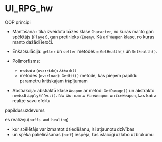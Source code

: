 # UI_RPG_hw


OOP principi

- Mantošana : tika izveidota bāzes klase `Character`, no kuras manto gan spēlētājs (`Player`), gan pretinieks (`Enemy`). Kā arī `Weapon` klase, no kuras manto dažādi ieroči.
  
- Enkapsulācija:  `getter` un `setter` metodes = `GetHealth()` un `SetHealth()`.

- Polimorfisms: 
  - metode (`override`): `Attack()` 
  - metodes  (`overload`): `GetHit()` metode, kas pieņem papildu parametru kritiskajam trāpījumam


- Abstrakcija: abstraktā klase `Weapon` ar metodi `GetDamage()` un abstrakto metodi `ApplyEffect()`. No tās manto `FireWeapon` un `IceWeapon`, kas katra realizē savu efektu

papildus uzdevums :

es realizēju(`buffs and healing`):
- kur spēlētājs var izmantot dziedēšanu, lai atjaunotu dzīvības
- un spēka palielināšanas (`buff`) iespēja, kas īslaicīgi uzlabo uzbrukumu


